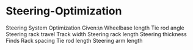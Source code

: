 # Steering-Optimization
Steering System Optimization
Given:\n
  Wheelbase length
  Tie rod angle
  Steering rack travel
  Track width
  Steering rack length
  Steering thickness
Finds
  Rack spacing
  Tie rod length
  Steering arm length
